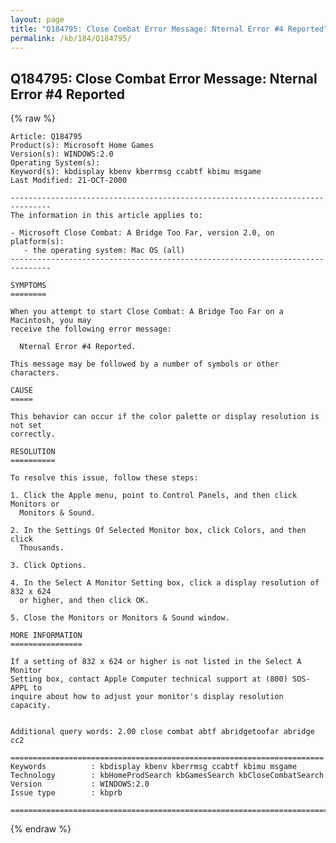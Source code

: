 ```yaml
---
layout: page
title: "Q184795: Close Combat Error Message: Nternal Error #4 Reported"
permalink: /kb/184/Q184795/
---
```


## Q184795: Close Combat Error Message: Nternal Error #4 Reported

{% raw %}

	Article: Q184795
	Product(s): Microsoft Home Games
	Version(s): WINDOWS:2.0
	Operating System(s): 
	Keyword(s): kbdisplay kbenv kberrmsg ccabtf kbimu msgame
	Last Modified: 21-OCT-2000
	
	-------------------------------------------------------------------------------
	The information in this article applies to:
	
	- Microsoft Close Combat: A Bridge Too Far, version 2.0, on platform(s):
	   - the operating system: Mac OS (all) 
	-------------------------------------------------------------------------------
	
	SYMPTOMS
	========
	
	When you attempt to start Close Combat: A Bridge Too Far on a Macintosh, you may
	receive the following error message:
	
	  Nternal Error #4 Reported.
	
	This message may be followed by a number of symbols or other characters.
	
	CAUSE
	=====
	
	This behavior can occur if the color palette or display resolution is not set
	correctly.
	
	RESOLUTION
	==========
	
	To resolve this issue, follow these steps:
	
	1. Click the Apple menu, point to Control Panels, and then click Monitors or
	  Monitors & Sound.
	
	2. In the Settings Of Selected Monitor box, click Colors, and then click
	  Thousands.
	
	3. Click Options.
	
	4. In the Select A Monitor Setting box, click a display resolution of 832 x 624
	  or higher, and then click OK.
	
	5. Close the Monitors or Monitors & Sound window.
	
	MORE INFORMATION
	================
	
	If a setting of 832 x 624 or higher is not listed in the Select A Monitor
	Setting box, contact Apple Computer technical support at (800) SOS-APPL to
	inquire about how to adjust your monitor's display resolution capacity.
	
	
	Additional query words: 2.00 close combat abtf abridgetoofar abridge cc2
	
	======================================================================
	Keywords          : kbdisplay kbenv kberrmsg ccabtf kbimu msgame 
	Technology        : kbHomeProdSearch kbGamesSearch kbCloseCombatSearch
	Version           : WINDOWS:2.0
	Issue type        : kbprb
	
	=============================================================================
	

{% endraw %}
